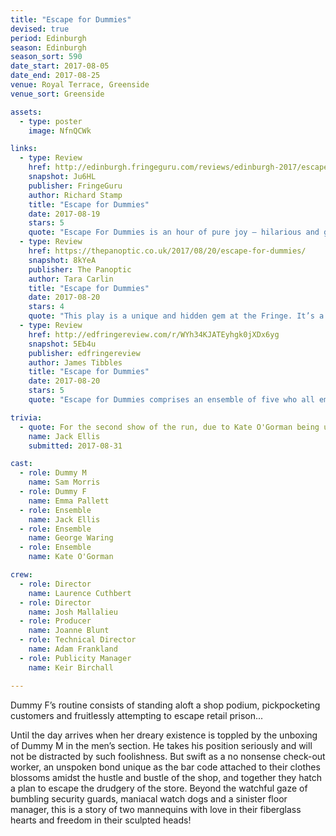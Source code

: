 ```yaml
---
title: "Escape for Dummies"
devised: true 
period: Edinburgh
season: Edinburgh
season_sort: 590
date_start: 2017-08-05
date_end: 2017-08-25
venue: Royal Terrace, Greenside
venue_sort: Greenside 

assets:
  - type: poster
    image: NfnQCWk

links:
  - type: Review
    href: http://edinburgh.fringeguru.com/reviews/edinburgh-2017/escape-for-dummies
    snapshot: Ju6HL
    publisher: FringeGuru
    author: Richard Stamp
    title: "Escape for Dummies"
    date: 2017-08-19
    stars: 5
    quote: "Escape For Dummies is an hour of pure joy – hilarious and giddy, yet with characters who make you care. Plan ahead for this one, because it's performing on odd-numbered dates only… and you'd have to be a dummy to miss it."
  - type: Review
    href: https://thepanoptic.co.uk/2017/08/20/escape-for-dummies/
    snapshot: 8kYeA
    publisher: The Panoptic
    author: Tara Carlin
    title: "Escape for Dummies"
    date: 2017-08-20
    stars: 4
    quote: "This play is a unique and hidden gem at the Fringe. It’s a rare show in that it is suitable for the entire family, as well as for deaf audience members."
  - type: Review
    href: http://edfringereview.com/r/WYh34KJATEyhgk0jXDx6yg
    snapshot: 5Eb4u
    publisher: edfringereview
    author: James Tibbles
    title: "Escape for Dummies"
    date: 2017-08-20
    stars: 5
    quote: "Escape for Dummies comprises an ensemble of five who all embody distinct caricatures in a masterclass of physical comedy. A simple escape plot sees two manikins come to life around a myriad of silent stunts and scenes that has the audience laughing from the very first moment."

trivia:
  - quote: For the second show of the run, due to Kate O'Gorman being unable to perform, director Laurence Cuthbert had to step in.
    name: Jack Ellis
    submitted: 2017-08-31 

cast:
  - role: Dummy M
    name: Sam Morris 
  - role: Dummy F
    name: Emma Pallett
  - role: Ensemble
    name: Jack Ellis 
  - role: Ensemble
    name: George Waring
  - role: Ensemble
    name: Kate O'Gorman

crew:
  - role: Director
    name: Laurence Cuthbert
  - role: Director
    name: Josh Mallalieu
  - role: Producer
    name: Joanne Blunt
  - role: Technical Director
    name: Adam Frankland
  - role: Publicity Manager
    name: Keir Birchall

---
```


Dummy F’s routine consists of standing aloft a shop podium, pickpocketing customers and fruitlessly attempting to escape retail prison... 

Until the day arrives when her dreary existence is toppled by the unboxing of Dummy M in the men’s section. He takes his position seriously and will not be distracted by such foolishness. But swift as a no nonsense check-out worker, an unspoken bond unique as the bar code attached to their clothes blossoms amidst the hustle and bustle of the shop, and together they hatch a plan to escape the drudgery of the store. Beyond the watchful gaze of bumbling security guards, maniacal watch dogs and a sinister floor manager, this is a story of two mannequins with love in their fiberglass hearts and freedom in their sculpted heads!
